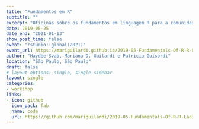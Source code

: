 ```yaml
---
title: "Fundamentos em R"
subtitle: ""
excerpt: "Oficinas sobre os fundamentos em linguagem R para a comunidade RLadies São Paulo"
date: 2019-05-25
date_end: "2021-01-13"
show_post_time: false
event: "rstudio::global(2021)"
event_url: https://mariguilardi.github.io/2019-05-Fundamentals-Of-R-R-LadiesSP/#1
author: "Haydée Svab, Mariana D. Guilardi e Patricia Guisordi"
location: "São Paulo, São Paulo"
draft: false
# layout options: single, single-sidebar
layout: single
categories:
- workshop
links:
- icon: github
  icon_pack: fab
  name: code
  url: https://github.com/mariguilardi/2019-05-Fundamentals-Of-R-R-LadiesSP
---
```


